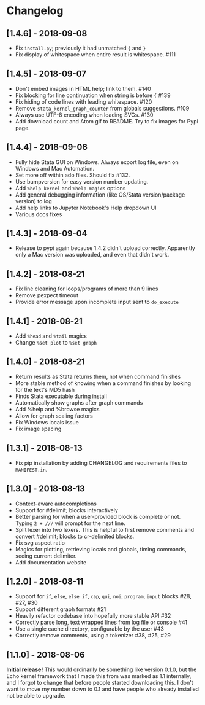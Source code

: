 # Changelog

## [1.4.6] - 2018-09-08

- Fix `install.py`; previously it had unmatched `{` and `}`
- Fix display of whitespace when entire result is whitespace. #111

## [1.4.5] - 2018-09-07

- Don't embed images in HTML help; link to them. #140
- Fix blocking for line continuation when string is before `{` #139
- Fix hiding of code lines with leading whitespace. #120
- Remove `stata_kernel_graph_counter` from globals suggestions. #109
- Always use UTF-8 encoding when loading SVGs. #130
- Add download count and Atom gif to README. Try to fix images for Pypi page.

## [1.4.4] - 2018-09-06

- Fully hide Stata GUI on Windows. Always export log file, even on Windows and Mac Automation.
- Set more off within ado files. Should fix #132.
- Use bumpversion for easy version number updating.
- Add `%help kernel` and `%help magics` options
- Add general debugging information (like OS/Stata version/package version) to log
- Add help links to Jupyter Notebook's Help dropdown UI
- Various docs fixes

## [1.4.3] - 2018-09-04

- Release to pypi again because 1.4.2 didn't upload correctly. Apparently only a
  Mac version was uploaded, and even that didn't work.

## [1.4.2] - 2018-08-21

- Fix line cleaning for loops/programs of more than 9 lines
- Remove pexpect timeout
- Provide error message upon incomplete input sent to `do_execute`

## [1.4.1] - 2018-08-21

- Add `%head` and `%tail` magics
- Change `%set plot` to `%set graph`

## [1.4.0] - 2018-08-21

- Return results as Stata returns them, not when command finishes
- More stable method of knowing when a command finishes by looking for the text's MD5 hash
- Finds Stata executable during install
- Automatically show graphs after graph commands
- Add %help and %browse magics
- Allow for graph scaling factors
- Fix Windows locals issue
- Fix image spacing

## [1.3.1] - 2018-08-13

- Fix pip installation by adding CHANGELOG and requirements files to `MANIFEST.in`.

## [1.3.0] - 2018-08-13

- Context-aware autocompletions
- Support for #delimit; blocks interactively
- Better parsing for when a user-provided block is complete or not. Typing `2 + ///` will prompt for the next line.
- Split lexer into two lexers. This is helpful to first remove comments and convert #delimit; blocks to cr-delimited blocks.
- Fix svg aspect ratio
- Magics for plotting, retrieving locals and globals, timing commands, seeing current delimiter.
- Add documentation website

## [1.2.0] - 2018-08-11

- Support for `if`, `else`, `else if`, `cap`, `qui`, `noi`, `program`, `input` blocks #28, #27, #30
- Support different graph formats #21
- Heavily refactor codebase into hopefully more stable API #32
- Correctly parse long, text wrapped lines from log file or console #41
- Use a single cache directory, configurable by the user #43
- Correctly remove comments, using a tokenizer #38, #25, #29


## [1.1.0] - 2018-08-06

**Initial release!** This would ordinarily be something like version 0.1.0, but the Echo kernel framework that I made this from was marked as 1.1 internally, and I forgot to change that before people started downloading this. I don't want to move my number down to 0.1 and have people who already installed not be able to upgrade.
